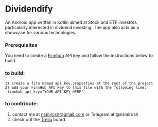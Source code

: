 # Dividendify

An Android app written in Kotlin aimed at Stock and ETF investors particularly interested in dividend investing. The app also acts as a showcase for various technologies. 

### Prerequisites

You need to create a [Finnhub](https://finnhub.io/) API key and follow the instructions below to build.

### to build:

```
1) create a file named api_key.properties at the root of the project
2) add your FinnHub API key to this file with the following line: `finnhub_api_key="YOUR API KEY HERE"`
```

### to contribute:

1. contact me at nsmirosh@gmail.com or Telegram at @nsmirosh
2. check out the [Trello](https://trello.com/b/8j9Zlbfu/dividendify) board

